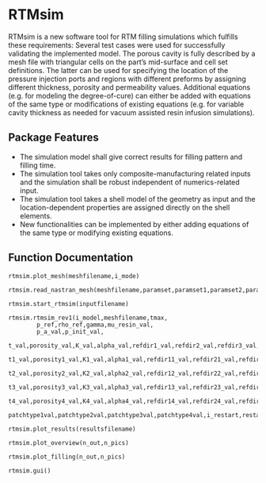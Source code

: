 # RTMsim
RTMsim is a new software tool for RTM filling simulations which fulfills these requirements: Several test cases were used for successfully validating the implemented model. The porous cavity is fully described by a mesh file with triangular cells on the part’s mid-surface and cell set definitions. The latter can be used for specifying the location of the pressure injection ports and regions with different preforms by assigning different thickness, porosity and permeability values. Additional equations (e.g. for modeling the degree-of-cure) can either be added with equations of the same type or modifications of existing equations (e.g. for variable cavity thickness as needed for vacuum assisted resin infusion simulations).

## Package Features

- The simulation model shall give correct results for filling pattern and filling time.
- The simulation tool takes only composite-manufacturing related inputs and the simulation shall be robust independent of numerics-related input.
- The simulation tool takes a shell model of the geometry as input and the location-dependent properties are assigned directly on the shell elements.
- New functionalities can be implemented by either adding equations of the same type or modifying existing equations.


## Function Documentation
```@docs
rtmsim.plot_mesh(meshfilename,i_mode)
```

```@docs
rtmsim.read_nastran_mesh(meshfilename,paramset,paramset1,paramset2,paramset3,paramset4,patchtype1val,patchtype2val,patchtype3val,patchtype4val,i_interactive,r_p)
```

```@docs
rtmsim.start_rtmsim(inputfilename)
```

```@docs
rtmsim.rtmsim_rev1(i_model,meshfilename,tmax,
        p_ref,rho_ref,gamma,mu_resin_val,
        p_a_val,p_init_val,
        t_val,porosity_val,K_val,alpha_val,refdir1_val,refdir2_val,refdir3_val,
        t1_val,porosity1_val,K1_val,alpha1_val,refdir11_val,refdir21_val,refdir31_val,
        t2_val,porosity2_val,K2_val,alpha2_val,refdir12_val,refdir22_val,refdir32_val,
        t3_val,porosity3_val,K3_val,alpha3_val,refdir13_val,refdir23_val,refdir33_val,
        t4_val,porosity4_val,K4_val,alpha4_val,refdir14_val,refdir24_val,refdir34_val,
        patchtype1val,patchtype2val,patchtype3val,patchtype4val,i_restart,restartfilename,i_interactive,r_p,n_pics)
```


```@docs
rtmsim.plot_results(resultsfilename)
```

```@docs
rtmsim.plot_overview(n_out,n_pics)
```

```@docs
rtmsim.plot_filling(n_out,n_pics)
```

```@docs
rtmsim.gui()
```
